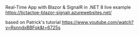 Real-Time App with Blazor & SignalR in .NET 8
live example
https://tictactoe-blazor-signalr.azurewebsites.net/

based on Patrick's tutorial
https://www.youtube.com/watch?v=RsnndxBBFok&t=6725s
